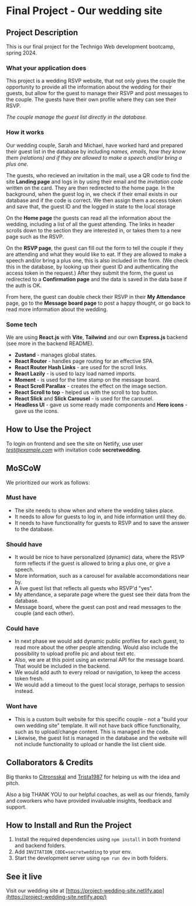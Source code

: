 # Final Project - Our wedding site

## Project Description

This is our final project for the Technigo Web development bootcamp, spring 2024.

### What your application does

This project is a wedding RSVP website, that not only gives the couple the opportunity to provide all the information about the wedding for their guests, but allow for the guest to manage their RSVP and post messages to the couple. The guests have their own profile where they can see their RSVP.

_The couple manage the guest list directly in the database._

### How it works

Our wedding couple, Sarah and Michael, have worked hard and prepared their guest list in the database by including
_names,
emails,
how they know them (relations) and
if they are allowed to make a speech and/or bring a plus one_.

The guests, who recieved an invitation in the mail, use a QR code to find the site **Landing page** and logs in by using their email and the _invitation code_ written on the card. They are then redirected to the home page. In the background, when the guest log in, we check if their email exists in our database and if the code is correct. We then assign them a access token and save that, the guest ID and the logged in state to the local storage

On the **Home page** the guests can read all the information about the wedding, including a list of all the guest attending. The links in header scrolls down to the section they are interested in, or takes them to a new page such as the RSVP.

On the **RSVP page**, the guest can fill out the form to tell the couple if they are attending and what they would like to eat. If they are allowed to make a speech and/or bring a plus one, this is also included in the form. (We check this in the database, by looking up their guest ID and authenticating the access token in the request.) After they submit the form, the guest us redirected to a **Confirmation page** and the data is saved in the data base if the auth is OK.

From here, the guest can double check their RSVP in their **My Attendance** page, go to the **Message board page** to post a happy thought, or go back to read more information about the wedding.

### Some tech

We are using **React.js** with **Vite**, **Tailwind** and our own **Express.js** backend (see more in the backend README).

- **Zustand** - manages global states.
- **React Router** - handles page routing for an effective SPA.
- **React Router Hash Links** - are used for the scroll links.
- **React Lazily** - is used to lazy load named imports.
- **Moment** - is used for the time stamp on the message board.
- **React Scroll Parallax** - creates the effect on the image section.
- **React Scroll to top** - helped us with the scroll to top button.
- **React Slick** and **Slick Carousel** - is used for the carousel.
- **Headless UI** - gave us some ready made components and **Hero icons** - gave us the icons.

## How to Use the Project

To login on frontend and see the site on Netlify, use user *test@example.com* with invitation code **secretwedding**.

## MoSCoW

We prioritized our work as follows:

### Must have

- The site needs to show when and where the wedding takes place.
- It needs to allow for guests to log in, and hide information until they do.
- It needs to have functionality for guests to RSVP and to save the answer to the database.

### Should have

- It would be nice to have personalized (dynamic) data, where the RSVP form reflects if the guest is allowed to bring a plus one, or give a speech.
- More information, such as a carousel for available accomondations near by.
- A live guest list that reflects all guests who RSVP'd "yes".
- My attendance, a separate page where the guest see their data from the database.
- Message board, where the guest can post and read messages to the couple (and each other).

### Could have

- In next phase we would add dynamic public profiles for each guest, to read more about the other people attending. Would also include the possibility to upload profile pic and about text etc.
- Also, we are at this point using an external API for the message board. That would be included in the backend.
- We would add auth to every reload or navigation, to keep the access token fresh.
- We would add a timeout to the guest local storage, perhaps to session instead.

### Wont have

- This is a custom built website for this specific couple - not a "build your own wedding site" template. It will not have back office functionality, such as to upload/change content. This is managed in the code.
- Likewise, the guest list is managed in the database and the website will not include functionality to upload or handle the list client side.

## Collaborators & Credits

Big thanks to [Citronsskal](https://github.com/Citronskal) and [Trista1987](https://github.com/trista1987) for helping us with the idea and pitch.

Also a big THANK YOU to our helpful coaches, as well as our friends, family and coworkers who have provided invaluable insights, feedback and support.

## How to Install and Run the Project

1.  Install the required dependencies using `npm install` in both frontend and backend folders.
2.  Add `INVITATION_CODE=secretwedding` to your env.
3.  Start the development server using `npm run dev` in both folders.

## See it live

Visit our wedding site at [https://project-wedding-site.netlify.app](https://project-wedding-site.netlify.app/)
